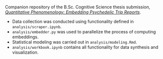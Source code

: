 Companion repository of the B.Sc. Cognitive Science thesis submission, [_Quantitative Phenomenology: Embedding Psychedelic Trip Reports_](https://dlundgaard.github.io/QuantitativePhenomenology/paper/paper.pdf).

- Data collection was conducted using functionality defined in `analysis/scraper.ipynb`. 
- `analysis/embedder.py` was used to parallelize the process of computing embeddings.
- Statistical modeling was carried out in `analysis/modeling.Rmd`. 
- `analysis/workbook.ipynb` contains all functionality for data synthesis and visualization.
